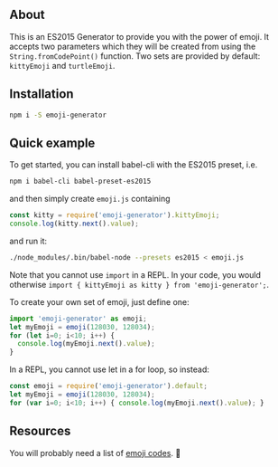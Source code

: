## About
This is an ES2015 Generator to provide you with the power of emoji.
It accepts two parameters which they will be created from using the `String.fromCodePoint()` function.
Two sets are provided by default: `kittyEmoji` and `turtleEmoji`.

## Installation
```bash
npm i -S emoji-generator
```

## Quick example
To get started, you can install babel-cli with the ES2015 preset, i.e.
```bash
npm i babel-cli babel-preset-es2015
```

and then simply create `emoji.js` containing
```javascript
const kitty = require('emoji-generator').kittyEmoji;
console.log(kitty.next().value);
```

and run it:
```bash
./node_modules/.bin/babel-node --presets es2015 < emoji.js
```

Note that you cannot use `import` in a REPL. In your code, you would otherwise `import { kittyEmoji as kitty } from 'emoji-generator';`.

To create your own set of emoji, just define one:
```javascript
import 'emoji-generator' as emoji;
let myEmoji = emoji(128030, 128034);
for (let i=0; i<10; i++) {
  console.log(myEmoji.next().value);
}
```

In a REPL, you cannot use let in a for loop, so instead:
```javascript
const emoji = require('emoji-generator').default;
let myEmoji = emoji(128030, 128034);
for (var i=0; i<10; i++) { console.log(myEmoji.next().value); }
```

## Resources
You will probably need a list of [emoji codes](http://unicode.org/emoji/charts/full-emoji-list.html). 🐞
